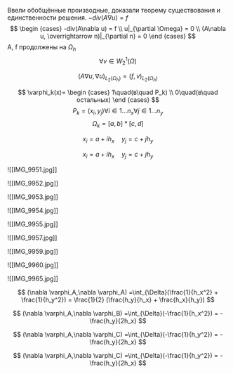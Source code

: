 Ввели обобщённые производные, доказали теорему существования и единственности решения.
$-div(A\nabla u) = f$
$$
\begin {cases}
-div(A\nabla u) = f \\
u|_{\partial \Omega} = 0 \\
(A\nabla u, \overrightarrow n)|_{\partial n} = 0
\end {cases}
$$
A, f продолжены на $\Omega_h$
$$
\forall v \in W_2^1(\Omega)
$$

$$
(A\nabla u, \nabla u)_{L_2(\Omega_h)} = (f, v)_{L_2(\Omega_h)}
$$

$$
\varphi_k(x)=
\begin {cases}
1\quad(в\quad P_k) \\
0\quad(в\quad остальных)
\end {cases}
$$
$$
P_k =(x_i, y_j) \forall i \in{1\dots n_x}\forall j \in{1\dots n_y}
$$
$$
\Omega_k = [a,b]*[c,d]
$$

$$
x_i = a + ih_x \quad y_j = c + jh_y
$$


$$
x_i = a + ih_x \quad y_j = c + jh_y
$$

![[IMG_9951.jpg]]

![[IMG_9952.jpg]]

![[IMG_9953.jpg]]

![[IMG_9954.jpg]]

![[IMG_9955.jpg]]

![[IMG_9957.jpg]]

![[IMG_9959.jpg]]

![[IMG_9960.jpg]]

![[IMG_9965.jpg]]


$$
(\nabla \varphi_A,\nabla \varphi_A) =\int_{\Delta}(\frac{1}{h_x^2} + \frac{1}{h_y^2}) = \frac{1}{2} (\frac{h_y}{h_x} + \frac{h_x}{h_y})
$$

$$
(\nabla \varphi_A,\nabla \varphi_B) =\int_{\Delta}(-\frac{1}{h_x^2}) = -\frac{h_y}{2h_x}
$$

$$
(\nabla \varphi_A,\nabla \varphi_C) =\int_{\Delta}(-\frac{1}{h_y^2}) = -\frac{h_y}{2h_x}
$$

$$
(\nabla \varphi_A,\nabla \varphi_C) =\int_{\Delta}(-\frac{1}{h_y^2}) = -\frac{h_y}{2h_x}
$$